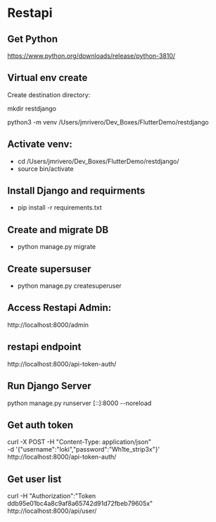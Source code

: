 # Restapi

## Get Python

https://www.python.org/downloads/release/python-3810/


## Virtual env create

Create destination directory:

mkdir restdjango

python3 -m venv /Users/jmrivero/Dev_Boxes/FlutterDemo/restdjango

## Activate venv:
- cd /Users/jmrivero/Dev_Boxes/FlutterDemo/restdjango/
- source bin/activate

## Install Django and requirments
- pip install -r requirements.txt


## Create and migrate DB
- python manage.py migrate

## Create supersuser
- python manage.py createsuperuser

## Access Restapi Admin:

http://localhost:8000/admin


## restapi endpoint
http://localhost:8000/api-token-auth/


## Run Django Server

python manage.py runserver [::]:8000 --noreload


## Get auth token
curl -X POST -H "Content-Type: application/json" \
 -d '{"username":"loki","password":"Wh1te_strip3x"}' \
http://localhost:8000/api-token-auth/


## Get user list
curl -H "Authorization":"Token ddb95e01bc4a8c9af8a65742d91d72fbeb79605x" http://localhost:8000/api/user/

